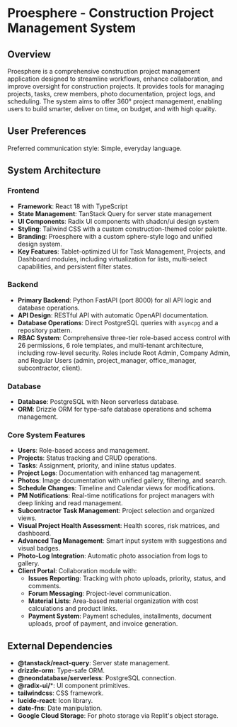 # Proesphere - Construction Project Management System

## Overview
Proesphere is a comprehensive construction project management application designed to streamline workflows, enhance collaboration, and improve oversight for construction projects. It provides tools for managing projects, tasks, crew members, photo documentation, project logs, and scheduling. The system aims to offer 360° project management, enabling users to build smarter, deliver on time, on budget, and with high quality.

## User Preferences
Preferred communication style: Simple, everyday language.

## System Architecture

### Frontend
- **Framework**: React 18 with TypeScript
- **State Management**: TanStack Query for server state management
- **UI Components**: Radix UI components with shadcn/ui design system
- **Styling**: Tailwind CSS with a custom construction-themed color palette.
- **Branding**: Proesphere with a custom sphere-style logo and unified design system.
- **Key Features**: Tablet-optimized UI for Task Management, Projects, and Dashboard modules, including virtualization for lists, multi-select capabilities, and persistent filter states.

### Backend
- **Primary Backend**: Python FastAPI (port 8000) for all API logic and database operations.
- **API Design**: RESTful API with automatic OpenAPI documentation.
- **Database Operations**: Direct PostgreSQL queries with `asyncpg` and a repository pattern.
- **RBAC System**: Comprehensive three-tier role-based access control with 26 permissions, 6 role templates, and multi-tenant architecture, including row-level security. Roles include Root Admin, Company Admin, and Regular Users (admin, project_manager, office_manager, subcontractor, client).

### Database
- **Database**: PostgreSQL with Neon serverless database.
- **ORM**: Drizzle ORM for type-safe database operations and schema management.

### Core System Features
- **Users**: Role-based access and management.
- **Projects**: Status tracking and CRUD operations.
- **Tasks**: Assignment, priority, and inline status updates.
- **Project Logs**: Documentation with enhanced tag management.
- **Photos**: Image documentation with unified gallery, filtering, and search.
- **Schedule Changes**: Timeline and Calendar views for modifications.
- **PM Notifications**: Real-time notifications for project managers with deep linking and read management.
- **Subcontractor Task Management**: Project selection and organized views.
- **Visual Project Health Assessment**: Health scores, risk matrices, and dashboard.
- **Advanced Tag Management**: Smart input system with suggestions and visual badges.
- **Photo-Log Integration**: Automatic photo association from logs to gallery.
- **Client Portal**: Collaboration module with:
    - **Issues Reporting**: Tracking with photo uploads, priority, status, and comments.
    - **Forum Messaging**: Project-level communication.
    - **Material Lists**: Area-based material organization with cost calculations and product links.
    - **Payment System**: Payment schedules, installments, document uploads, proof of payment, and invoice generation.

## External Dependencies

- **@tanstack/react-query**: Server state management.
- **drizzle-orm**: Type-safe ORM.
- **@neondatabase/serverless**: PostgreSQL connection.
- **@radix-ui/***: UI component primitives.
- **tailwindcss**: CSS framework.
- **lucide-react**: Icon library.
- **date-fns**: Date manipulation.
- **Google Cloud Storage**: For photo storage via Replit's object storage.